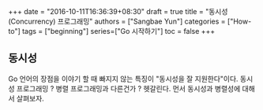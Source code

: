 +++
date = "2016-10-11T16:36:39+08:30"
draft = true 
title = "동시성(Concurrency) 프로그래밍"
authors = ["Sangbae Yun"]
categories = ["How-to"]
tags = ["beginning"]
series=["Go 시작하기"]
toc = false
+++

## 동시성
Go 언어의 장점을 이야기 할 때 빠지지 않는 특징이 "동시성을 잘 지원한다"이다. 동시성 프로그래밍 ? 병렬 프로그래밍과 다른건가 ? 헷갈린다. 먼서 동시성과 병렬성에 대해서 살펴보자.


